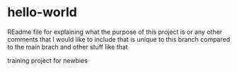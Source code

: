 # hello-world
REadme file for explaining what the purpose of this project is or any other comments that I would like to include that is unique to this branch compared to the main brach
and other stuff
like that


training project for newbies
